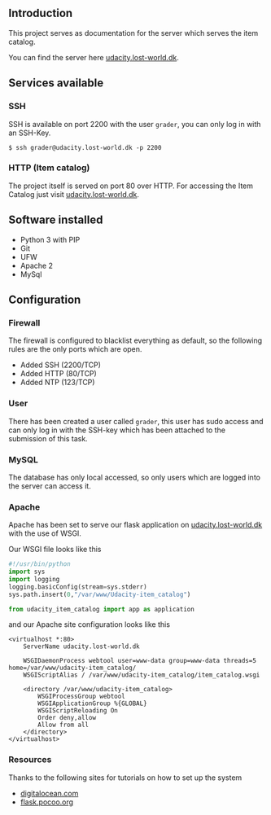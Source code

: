 ## Introduction

This project serves as documentation for the server which serves the item catalog.

You can find the server here [udacity.lost-world.dk](http://udacity.lost-world.dk/).

## Services available

### SSH
SSH is available on port 2200 with the user `grader`, you can only log in with an SSH-Key.
```
$ ssh grader@udacity.lost-world.dk -p 2200
```

### HTTP (Item catalog)
The project itself is served on port 80 over HTTP. For accessing the Item 
Catalog just visit [udacity.lost-world.dk](http://udacity.lost-world.dk/).


## Software installed
- Python 3 with PIP
- Git
- UFW
- Apache 2
- MySql


## Configuration

### Firewall
The firewall is configured to blacklist everything as default, so the following
rules are the only ports which are open.

- Added SSH (2200/TCP)
- Added HTTP (80/TCP)
- Added NTP (123/TCP)

### User
There has been created a user called `grader`, this user has sudo access and
can only log in with the SSH-key which has been attached to the submission of 
this task.

### MySQL
The database has only local accessed, so only users which are logged into the 
server can access it.

### Apache
Apache has been set to serve our flask application on [udacity.lost-world.dk](http://udacity.lost-world.dk/)
with the use of WSGI.

Our WSGI file looks like this 
```python
#!/usr/bin/python
import sys
import logging
logging.basicConfig(stream=sys.stderr)
sys.path.insert(0,"/var/www/Udacity-item_catalog")

from udacity_item_catalog import app as application
```

and our Apache site configuration looks like this
```
<virtualhost *:80>
    ServerName udacity.lost-world.dk

    WSGIDaemonProcess webtool user=www-data group=www-data threads=5 home=/var/www/udacity-item_catalog/
    WSGIScriptAlias / /var/www/udacity-item_catalog/item_catalog.wsgi

    <directory /var/www/udacity-item_catalog>
        WSGIProcessGroup webtool
        WSGIApplicationGroup %{GLOBAL}
        WSGIScriptReloading On
        Order deny,allow
        Allow from all
    </directory>
</virtualhost>
```

### Resources
Thanks to the following sites for tutorials on how to set up the system

- [digitalocean.com](https://www.digitalocean.com/community/tutorials/how-to-deploy-a-flask-application-on-an-ubuntu-vps)
- [flask.pocoo.org](http://flask.pocoo.org/docs/0.12/deploying/mod_wsgi/)
